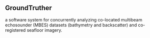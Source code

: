 ## GroundTruther

a software system for concurrently analyzing co-located multibeam echosounder (MBES) datasets (bathymetry and backscatter) and co-registered seafloor imagery.
